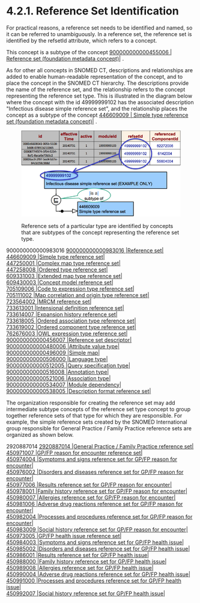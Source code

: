 # 4.2.1. Reference Set Identification

For practical reasons, a reference set needs to be identified and named, so it can be referred to unambiguously. In a reference set, the reference set is identified by the refsetId attribute, which refers to a concept.

This concept is a subtype of the concept [900000000000455006 | Reference set (foundation metadata concept)|](http://snomed.info/id/900000000000455006) .

As for other all concepts in SNOMED CT, descriptions and relationships are added to enable human-readable representation of the concept, and to place the concept in the SNOMED CT hierarchy. The descriptions provide the name of the reference set, and the relationship refers to the concept representing the reference set type. This is illustrated in the diagram below where the concept with the id 49999999102 has the associated description "Infectious disease simple reference set", and the relationship places the concept as a subtype of the concept [446609009 | Simple type reference set (foundation metadata concept)|](http://snomed.info/id/446609009) .

<figure><img src="../../images/35985492.png" alt=""><figcaption><p>Reference sets of a particular type are identified by concepts that are subtypes of the concept representing the reference set type.</p></figcaption></figure>

900000000000983016 [900000000000983016 |Reference set|](http://snomed.info/id/900000000000983016)\
[446609009 |Simple type reference set|](http://snomed.info/id/446609009)\
[447250001 |Complex map type reference set|](http://snomed.info/id/447250001)\
[447258008 |Ordered type reference set|](http://snomed.info/id/447258008)\
[609331003 |Extended map type reference set|](http://snomed.info/id/609331003)\
[609430003 |Concept model reference set|](http://snomed.info/id/609430003)\
[705109006 |Code to expression type reference set|](http://snomed.info/id/705109006)\
[705111002 |Map correlation and origin type reference set|](http://snomed.info/id/705111002)\
[723564002 |MRCM reference set|](http://snomed.info/id/723564002)\
[733613001 |Intensional definition reference set|](http://snomed.info/id/733613001)\
[733614007 |Expansion history reference set|](http://snomed.info/id/733614007)\
[733618005 |Ordered association type reference set|](http://snomed.info/id/733618005)\
[733619002 |Ordered component type reference set|](http://snomed.info/id/733619002)\
[762676003 |OWL expression type reference set|](http://snomed.info/id/762676003)\
[900000000000456007 |Reference set descriptor|](http://snomed.info/id/900000000000456007)\
[900000000000480006 |Attribute value type|](http://snomed.info/id/900000000000480006)\
[900000000000496009 |Simple map|](http://snomed.info/id/900000000000496009)\
[900000000000506000 |Language type|](http://snomed.info/id/900000000000506000)\
[900000000000512005 |Query specification type|](http://snomed.info/id/900000000000512005)\
[900000000000516008 |Annotation type|](http://snomed.info/id/900000000000516008)\
[900000000000521006 |Association type|](http://snomed.info/id/900000000000521006)\
[900000000000534007 |Module dependency|](http://snomed.info/id/900000000000534007)\
[900000000000538005 |Description format reference set|](http://snomed.info/id/900000000000538005)

The organization responsible for creating the reference set may add intermediate subtype concepts of the reference set type concept to group together reference sets of that type for which they are responsible. For example, the simple reference sets created by the SNOMED International group responsible for General Practice / Family Practice reference sets are organized as shown below.

2920887014 [2920887014 |General Practice / Family Practice reference set|](http://snomed.info/id/2920887014)\
[450971007 |GP/FP reason for encounter reference set|](http://snomed.info/id/450971007)\
[450974004 |Symptoms and signs reference set for GP/FP reason for encounter|](http://snomed.info/id/450974004)\
[450976002 |Disorders and diseases reference set for GP/FP reason for encounter|](http://snomed.info/id/450976002)\
[450977006 |Results reference set for GP/FP reason for encounter|](http://snomed.info/id/450977006)\
[450978001 |Family history reference set for GP/FP reason for encounter|](http://snomed.info/id/450978001)\
[450980007 |Allergies reference set for GP/FP reason for encounter|](http://snomed.info/id/450980007)\
[450981006 |Adverse drug reactions reference set for GP/FP reason for encounter|](http://snomed.info/id/450981006)\
[450982004 |Processes and procedures reference set for GP/FP reason for encounter|](http://snomed.info/id/450982004)\
[450983009 |Social history reference set for GP/FP reason for encounter|](http://snomed.info/id/450983009)\
[450973005 |GP/FP health issue reference set|](http://snomed.info/id/450973005)\
[450984003 |Symptoms and signs reference set for GP/FP health issue|](http://snomed.info/id/450984003)\
[450985002 |Disorders and diseases reference set for GP/FP health issue|](http://snomed.info/id/450985002)\
[450986001 |Results reference set for GP/FP health issue|](http://snomed.info/id/450986001)\
[450988000 |Family history reference set for GP/FP health issue|](http://snomed.info/id/450988000)\
[450989008 |Allergies reference set for GP/FP health issue|](http://snomed.info/id/450989008)\
[450990004 |Adverse drug reactions reference set for GP/FP health issue|](http://snomed.info/id/450990004)\
[450991000 |Processes and procedures reference set for GP/FP health issue|](http://snomed.info/id/450991000)\
[450992007 |Social history reference set for GP/FP health issue|](http://snomed.info/id/450992007)

<figure><img src="https://github.com/IHTSDO/snomedct-refset-guide/blob/main/4%20reference-set-design/4.2%20common-reference-set-format/plugins/servlet/confluence/placeholder/unknown-macro" alt=""><figcaption></figcaption></figure>
